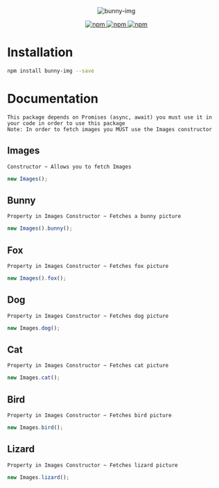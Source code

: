 <div align="center">
  <img src="https://i.imgur.com/rZPCzkz.png" alt="bunny-img" />

  <p align="center">

  <a href="https://www.npmjs.com/package/bunny-img">
    <img src="https://img.shields.io/npm/v/bunny-img?style=for-the-badge" alt="npm" />
  </a>
    
  <a href="https://www.npmjs.com/package/bunny-img">
    <img src="https://img.shields.io/npm/dt/bunny-img?style=for-the-badge" alt="npm" />
  </a>

  <a href="https://www.npmjs.com/package/bunny-img">
    <img src="https://img.shields.io/badge/License-Apache%202.0-orange?style=for-the-badge" alt="npm" />
  </a>

  </p>
</p>
</div>

# Installation
```bash
npm install bunny-img --save
```

# Documentation
```
This package depends on Promises (async, await) you must use it in your code in order to use this package
Note: In order to fetch images you MUST use the Images constructor
```

## Images
```
Constructor ~ Allows you to fetch Images
```
```js
new Images();
```

## Bunny
```
Property in Images Constructor ~ Fetches a bunny picture
```
```js
new Images().bunny();
```

## Fox
```
Property in Images Constructor ~ Fetches fox picture
```
```js
new Images().fox();
```

## Dog
```
Property in Images Constructor ~ Fetches dog picture
```
```js
new Images.dog();
```

## Cat
```
Property in Images Constructor ~ Fetches cat picture
```
```js
new Images.cat();
```

## Bird
```
Property in Images Constructor ~ Fetches bird picture
```
```js
new Images.bird();
```

## Lizard
```
Property in Images Constructor ~ Fetches lizard picture
```
```js
new Images.lizard();
```
